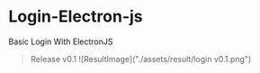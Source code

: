 # Login-Electron-js

Basic Login With ElectronJS

> Release v0.1
![ResultImage]("./assets/result/login v0.1.png")

